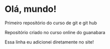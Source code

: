 # Olá, mundo!
 Primeiro repositório do curso de git e git hub

Repositório criado no curso online do guanabara

Essa linha eu adicionei diretamente no site!
